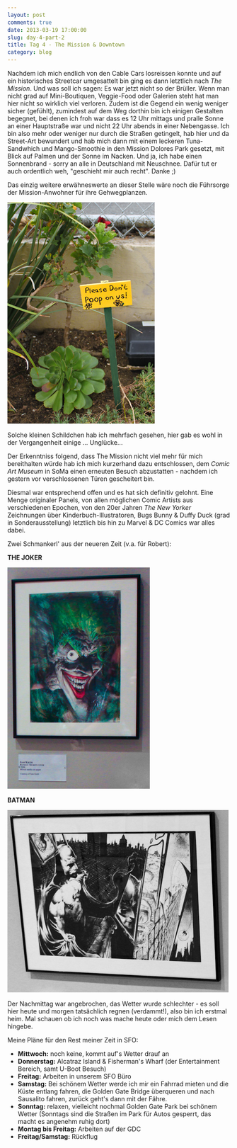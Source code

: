 ```yaml
---
layout: post
comments: true
date: 2013-03-19 17:00:00
slug: day-4-part-2
title: Tag 4 - The Mission & Downtown
category: blog
---
```


Nachdem ich mich endlich von den Cable Cars losreissen konnte und auf ein historisches Streetcar umgesattelt bin ging es dann letztlich nach *The Mission*. Und was soll ich sagen: Es war jetzt nicht so der Brüller. Wenn man nicht grad auf Mini-Boutiquen, Veggie-Food oder Galerien steht hat man hier nicht so wirklich viel verloren. Zudem ist die Gegend ein wenig weniger sicher (gefühlt), zumindest auf dem Weg dorthin bin ich einigen Gestalten begegnet, bei denen ich froh war dass es 12 Uhr mittags und pralle Sonne an einer Hauptstraße war und nicht 22 Uhr abends in einer Nebengasse. Ich bin also mehr oder weniger nur durch die Straßen getingelt, hab hier und da Street-Art bewundert und hab mich dann mit einem leckeren Tuna-Sandwhich und Mango-Smoothie in den Mission Dolores Park gesetzt, mit Blick auf Palmen und der Sonne im Nacken. Und ja, ich habe einen Sonnenbrand - sorry an alle in Deutschland mit Neuschnee. Dafür tut er auch ordentlich weh, "geschieht mir auch recht". Danke ;)

Das einzig weitere erwähneswerte an dieser Stelle wäre noch die Führsorge der Mission-Anwohner für ihre Gehwegplanzen.

![Pflanzen Warnung](/images-blog/sfo-2013/20130319_7.jpg)

Solche kleinen Schildchen hab ich mehrfach gesehen, hier gab es wohl in der Vergangenheit einige … Unglücke...

Der Erkenntniss folgend, dass The Mission nicht viel mehr für mich bereithalten würde hab ich mich kurzerhand dazu entschlossen, dem *Comic Art Museum* in SoMa einen erneuten Besuch abzustatten - nachdem ich gestern vor verschlossenen Türen gescheitert bin.

Diesmal war entsprechend offen und es hat sich definitiv gelohnt. Eine Menge originaler Panels, von allen möglichen Comic Artists aus verschiedenen Epochen, von den 20er Jahren *The New Yorker* Zeichnungen über Kinderbuch-Illustratoren, Bugs Bunny & Duffy Duck (grad in Sonderausstellung) letztlich bis hin zu Marvel & DC Comics war alles dabei. 

Zwei Schmankerl' aus der neueren Zeit (v.a. für Robert):

**THE JOKER**

![Comic Art Museum - Joker](/images-blog/sfo-2013/20130319_8.jpg)

**BATMAN**

![Comic Art Museum - Batman](/images-blog/sfo-2013/20130319_9.jpg)

Der Nachmittag war angebrochen, das Wetter wurde schlechter - es soll hier heute und morgen tatsächlich regnen (verdammt!), also bin ich erstmal heim. Mal schauen ob ich noch was mache heute oder mich dem Lesen hingebe.

Meine Pläne für den Rest meiner Zeit in SFO:

* **Mittwoch:** noch keine, kommt auf's Wetter drauf an
* **Donnerstag:** Alcatraz Island & Fisherman's Wharf (der Entertainment Bereich, samt U-Boot Besuch)
* **Freitag:** Arbeiten in unserem SFO Büro
* **Samstag:** Bei schönem Wetter werde ich mir ein Fahrrad mieten und die Küste entlang fahren, die Golden Gate Bridge überqueren und nach Sausalito fahren, zurück geht's dann mit der Fähre.
* **Sonntag:** relaxen, vielleicht nochmal Golden Gate Park bei schönem Wetter (Sonntags sind die Straßen im Park für Autos gesperrt, das macht es angenehm ruhig dort)
* **Montag bis Freitag:** Arbeiten auf der GDC
* **Freitag/Samstag:** Rückflug